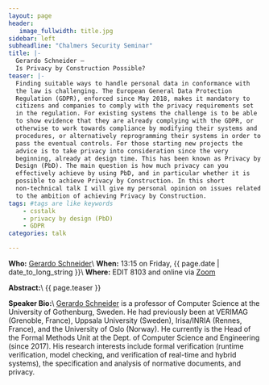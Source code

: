 ```yaml
---
layout: page
header:
   image_fullwidth: title.jpg
sidebar: left
subheadline: "Chalmers Security Seminar"
title: |-
  Gerardo Schneider —
  Is Privacy by Construction Possible?
teaser: |-
  Finding suitable ways to handle personal data in conformance with
  the law is challenging. The European General Data Protection
  Regulation (GDPR), enforced since May 2018, makes it mandatory to
  citizens and companies to comply with the privacy requirements set
  in the regulation. For existing systems the challenge is to be able
  to show evidence that they are already complying with the GDPR, or
  otherwise to work towards compliance by modifying their systems and
  procedures, or alternatively reprogramming their systems in order to
  pass the eventual controls. For those starting new projects the
  advice is to take privacy into consideration since the very
  beginning, already at design time. This has been known as Privacy by
  Design (PbD). The main question is how much privacy can you
  effectively achieve by using PbD, and in particular whether it is
  possible to achieve Privacy by Construction. In this short
  non-technical talk I will give my personal opinion on issues related
  to the ambition of achieving Privacy by Construction.
tags: #tags are like keywords
    - csstalk
    - privacy by design (PbD)
    - GDPR
categories: talk

---
```

**Who:**  [Gerardo Schneider](http://www.cse.chalmers.se/~gersch)\\
**When:**  13:15 on Friday, {{ page.date | date_to_long_string }}\\
**Where:**  EDIT 8103 and online via [Zoom](https://chalmers.zoom.us/j/65786317139?pwd=U1FlMks3THpNNG1WaFRJNkJxQXdBQT09)

**Abstract:**\\
{{ page.teaser }}

**Speaker Bio:**\\
[Gerardo Schneider](http://www.cse.chalmers.se/~gersch) is a professor of Computer Science at the
University of Gothenburg, Sweden. He had previously been at VERIMAG
(Grenoble, France), Uppsala University (Sweden), Irisa/INRIA (Rennes,
France), and the University of Oslo (Norway). He currently is the Head
of the Formal Methods Unit at the Dept. of Computer Science and
Engineering (since 2017). His research interests include formal
verification (runtime verification, model checking, and verification
of real-time and hybrid systems), the specification and analysis of
normative documents, and
privacy.


